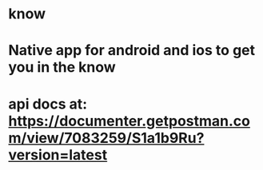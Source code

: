 # know
# Native app for android and ios to get you in the know 
# api docs at: https://documenter.getpostman.com/view/7083259/S1a1b9Ru?version=latest

